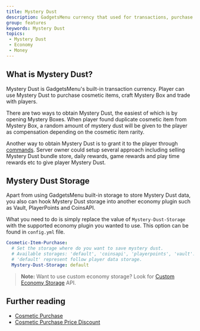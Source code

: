 ```yaml
---
title: Mystery Dust
description: GadgetsMenu currency that used for transactions, purchase cosmetic items, craft Mystery Box and more.
group: features
keywords: Mystery Dust
topics:
 - Mystery Dust
 - Economy
 - Money
---
```


## What is Mystery Dust?
Mystery Dust is GadgetsMenu's built-in transaction currency. Player can use Mystery Dust to purchase cosmetic items, craft Mystery Box and trade with players.

There are two ways to obtain Mystery Dust, the easiest of which is by opening Mystery Boxes. When player found duplicate cosmetic item from Mystery Box, a random amount of mystery dust will be given to the player as compensation depending on the cosmetic item rarity.

Another way to obtain Mystery Dust is to grant it to the player through [commands](../wiki/getting-started/commands/mystery-dust). Server owner could setup several approach including selling Mystery Dust bundle store, daily rewards, game rewards and play time rewards etc to give player Mystery Dust.


## Mystery Dust Storage

Apart from using GadgetsMenu built-in storage to store Mystery Dust data, you also can hook Mystery Dust storage into another economy plugin such as Vault, PlayerPoints and CoinsAPI.

What you need to do is simply replace the value of `Mystery-Dust-Storage` with the supported economy plugin you wanted to use. This option can be found in `config.yml` file.
```yaml
Cosmetic-Item-Purchase:
  # Set the storage where do you want to save mystery dust.
  # Available storages: 'default', 'coinsapi', 'playerpoints', 'vault'.
  # 'default' represent follow player data storage.
  Mystery-Dust-Storage: default
```

>**Note:** Want to use custom economy storage? Look for [Custom Economy Storage](../wiki/developers/custom-economy-storage) API.

## Further reading
<div class="md-relevant-content">

- [Cosmetic Purchase](../wiki/features/cosmetic-purchase)
- [Cosmetic Purchase Price Discount](../wiki/features/cosmetic-purchase-price-discount)
</div>
